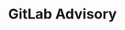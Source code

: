 ---
title: 'GitLab Advisory'

publishDate: '2024-06-14T00:00:00Z'

publication_types: ['paper-conference']


# url_pdf: ''
# url_code: 'https://github.com/HugoBlox/hugo-blox-builder'
# url_dataset: 'https://github.com/HugoBlox/hugo-blox-builder'
# url_source: 'https://github.com/HugoBlox/hugo-blox-builder'
links:
- name: Website
  url: https://gitlab.com/gitlab-org/security-products/gemnasium-db
---
